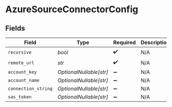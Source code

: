 # AzureSourceConnectorConfig


## Fields

| Field                   | Type                    | Required                | Description             |
| ----------------------- | ----------------------- | ----------------------- | ----------------------- |
| `recursive`             | *bool*                  | :heavy_check_mark:      | N/A                     |
| `remote_url`            | *str*                   | :heavy_check_mark:      | N/A                     |
| `account_key`           | *OptionalNullable[str]* | :heavy_minus_sign:      | N/A                     |
| `account_name`          | *OptionalNullable[str]* | :heavy_minus_sign:      | N/A                     |
| `connection_string`     | *OptionalNullable[str]* | :heavy_minus_sign:      | N/A                     |
| `sas_token`             | *OptionalNullable[str]* | :heavy_minus_sign:      | N/A                     |